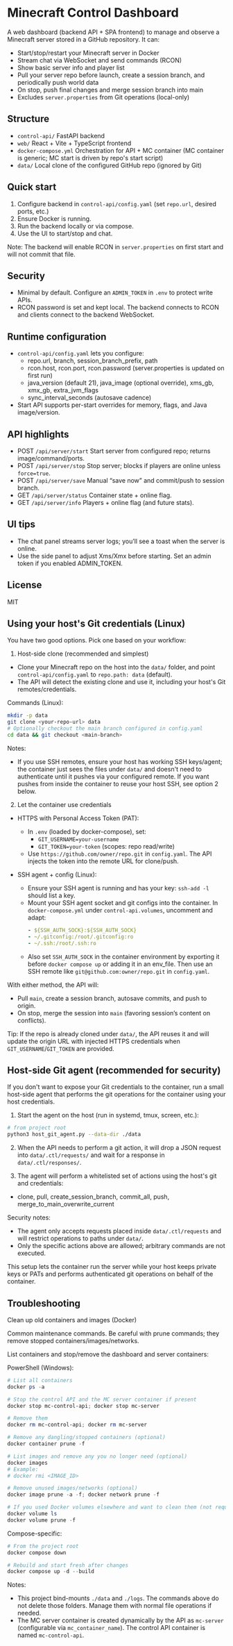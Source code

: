 # Minecraft Control Dashboard

A web dashboard (backend API + SPA frontend) to manage and observe a Minecraft server stored in a GitHub repository. It can:

- Start/stop/restart your Minecraft server in Docker
- Stream chat via WebSocket and send commands (RCON)
- Show basic server info and player list
- Pull your server repo before launch, create a session branch, and periodically push world data
- On stop, push final changes and merge session branch into main
- Excludes `server.properties` from Git operations (local-only)

## Structure

- `control-api/` FastAPI backend
- `web/` React + Vite + TypeScript frontend
- `docker-compose.yml` Orchestration for API + MC container (MC container is generic; MC start is driven by repo's start script)
- `data/` Local clone of the configured GitHub repo (ignored by Git)

## Quick start

1. Configure backend in `control-api/config.yaml` (set `repo.url`, desired ports, etc.)
2. Ensure Docker is running.
3. Run the backend locally or via compose.
4. Use the UI to start/stop and chat.

Note: The backend will enable RCON in `server.properties` on first start and will not commit that file.

## Security

- Minimal by default. Configure an `ADMIN_TOKEN` in `.env` to protect write APIs.
- RCON password is set and kept local. The backend connects to RCON and clients connect to the backend WebSocket.

## Runtime configuration

- `control-api/config.yaml` lets you configure:
  - repo.url, branch, session_branch_prefix, path
  - rcon.host, rcon.port, rcon.password (server.properties is updated on first run)
  - java_version (default 21), java_image (optional override), xms_gb, xmx_gb, extra_jvm_flags
  - sync_interval_seconds (autosave cadence)
- Start API supports per-start overrides for memory, flags, and Java image/version.

## API highlights

- POST `/api/server/start` Start server from configured repo; returns image/command/ports.
- POST `/api/server/stop` Stop server; blocks if players are online unless `force=true`.
- POST `/api/server/save` Manual “save now” and commit/push to session branch.
- GET `/api/server/status` Container state + online flag.
- GET `/api/server/info` Players + online flag (and future stats).

## UI tips

- The chat panel streams server logs; you’ll see a toast when the server is online.
- Use the side panel to adjust Xms/Xmx before starting. Set an admin token if you enabled ADMIN_TOKEN.

## License

MIT

## Using your host's Git credentials (Linux)

You have two good options. Pick one based on your workflow:

1. Host-side clone (recommended and simplest)

- Clone your Minecraft repo on the host into the `data/` folder, and point `control-api/config.yaml` to `repo.path: data` (default).
- The API will detect the existing clone and use it, including your host's Git remotes/credentials.

Commands (Linux):

```bash
mkdir -p data
git clone <your-repo-url> data
# Optionally checkout the main branch configured in config.yaml
cd data && git checkout <main-branch>
```

Notes:

- If you use SSH remotes, ensure your host has working SSH keys/agent; the container just sees the files under `data/` and doesn't need to authenticate until it pushes via your configured remote. If you want pushes from inside the container to reuse your host SSH, see option 2 below.

2. Let the container use credentials

- HTTPS with Personal Access Token (PAT):

  - In `.env` (loaded by docker-compose), set:
    - `GIT_USERNAME=your-username`
    - `GIT_TOKEN=your-token` (scopes: repo read/write)
  - Use `https://github.com/owner/repo.git` in `config.yaml`. The API injects the token into the remote URL for clone/push.

- SSH agent + config (Linux):
  - Ensure your SSH agent is running and has your key: `ssh-add -l` should list a key.
  - Mount your SSH agent socket and git configs into the container. In `docker-compose.yml` under `control-api.volumes`, uncomment and adapt:
    ```yaml
    - ${SSH_AUTH_SOCK}:${SSH_AUTH_SOCK}
    - ~/.gitconfig:/root/.gitconfig:ro
    - ~/.ssh:/root/.ssh:ro
    ```
  - Also set `SSH_AUTH_SOCK` in the container environment by exporting it before `docker compose up` or adding it in an env_file. Then use an SSH remote like `git@github.com:owner/repo.git` in `config.yaml`.

With either method, the API will:

- Pull `main`, create a session branch, autosave commits, and push to origin.
- On stop, merge the session into `main` (favoring session’s content on conflicts).

Tip: If the repo is already cloned under `data/`, the API reuses it and will update the origin URL with injected HTTPS credentials when `GIT_USERNAME`/`GIT_TOKEN` are provided.

## Host-side Git agent (recommended for security)

If you don't want to expose your Git credentials to the container, run a small host-side agent that performs the git operations for the container using your host credentials.

1. Start the agent on the host (run in systemd, tmux, screen, etc.):

```bash
# from project root
python3 host_git_agent.py --data-dir ./data
```

2. When the API needs to perform a git action, it will drop a JSON request into `data/.ctl/requests/` and wait for a response in `data/.ctl/responses/`.

3. The agent will perform a whitelisted set of actions using the host's git and credentials:

- clone, pull, create_session_branch, commit_all, push, merge_to_main_overwrite_current

Security notes:

- The agent only accepts requests placed inside `data/.ctl/requests` and will restrict operations to paths under `data/`.
- Only the specific actions above are allowed; arbitrary commands are not executed.

This setup lets the container run the server while your host keeps private keys or PATs and performs authenticated git operations on behalf of the container.

## Troubleshooting

Clean up old containers and images (Docker)

Common maintenance commands. Be careful with prune commands; they remove stopped containers/images/networks.

List containers and stop/remove the dashboard and server containers:

PowerShell (Windows):

```powershell
# List all containers
docker ps -a

# Stop the control API and the MC server container if present
docker stop mc-control-api; docker stop mc-server

# Remove them
docker rm mc-control-api; docker rm mc-server

# Remove any dangling/stopped containers (optional)
docker container prune -f

# List images and remove any you no longer need (optional)
docker images
# Example:
# docker rmi <IMAGE_ID>

# Remove unused images/networks (optional)
docker image prune -a -f; docker network prune -f

# If you used Docker volumes elsewhere and want to clean them (not required here as we bind-mount ./data and ./logs)
docker volume ls
docker volume prune -f
```

Compose-specific:

```powershell
# From the project root
docker compose down

# Rebuild and start fresh after changes
docker compose up -d --build
```

Notes:

- This project bind-mounts `./data` and `./logs`. The commands above do not delete those folders. Manage them with normal file operations if needed.
- The MC server container is created dynamically by the API as `mc-server` (configurable via `mc_container_name`). The control API container is named `mc-control-api`.
